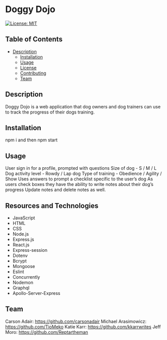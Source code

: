 # Doggy Dojo
[![License: MIT](https://img.shields.io/badge/License-MIT-yellow.svg)](https://opensource.org/licenses/MIT)


## Table of Contents

- [Description](#description)
  - [Installation](#installation)
  - [Usage](#usage)
  - [License](#license)
  - [Contributing](#how-to-contribute)
  - [Team](#team)


## Description

Doggy Dojo is a web application that dog owners and dog trainers can use to track the progress of their dogs training.

## Installation

npm i and then npm start

## Usage 

User sign in for a profile, prompted with questions
Size of dog - S / M /  L
Dog activity level - Rowdy / Lap dog
Type of training - Obedience / Agility / Show
Uses answers to prompt a checklist specific to the user’s dog
As users check boxes they have the ability to write notes about their dog’s progress
Update notes and delete notes as well.



## Resources and Technologies

* JavaScript 
* HTML
* CSS  
* Node.js
* Express.js
* React.js
* Express-session
* Dotenv
* Bcrypt
* Mongoose
* Eslint
* Concurrently
* Nodemon
* Graphql
* Apollo-Server-Express

## Team

Carson Adair: https://github.com/carsonadair
Michael Arasimowicz: https://github.com/TioMeko
Katie Karr: https://github.com/kkarrwrites
Jeff Moro: https://github.com/Reptartheman
 

